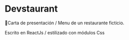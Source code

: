 
# Devstaurant

🍰Carta de presentación / Menu de un restaurante ficticio.

Escrito en ReactJs /  estilizado con módulos Css





